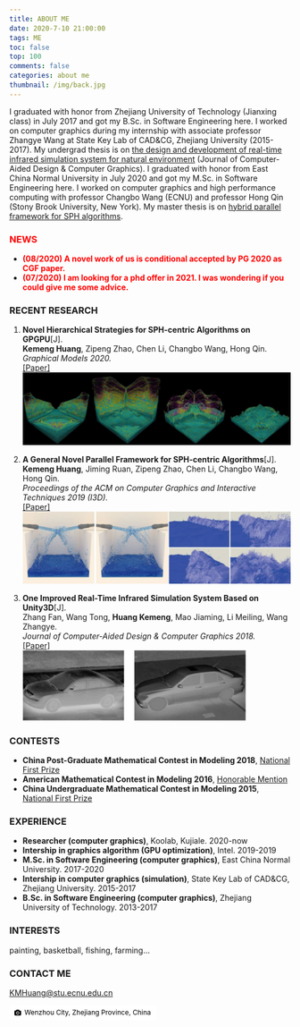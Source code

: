 ```yaml
---
title: ABOUT ME
date: 2020-7-10 21:00:00
tags: ME
toc: false
top: 100
comments: false
categories: about me
thumbnail: /img/back.jpg
---
```

I graduated with honor from Zhejiang University of Technology (Jianxing class) in July 2017 and got my B.Sc. in Software Engineering here. I worked on computer graphics during my internship with associate professor Zhangye Wang at State Key Lab of CAD&CG, Zhejiang University (2015-2017). My undergrad thesis is on [the design and development of real-time infrared simulation system for natural environment](/img/undergradT-hkm.pdf) (Journal of Computer-Aided Design & Computer Graphics). I graduated with honor from East China Normal University in July 2020 and got my M.Sc. in Software Engineering here. I worked on computer graphics and high performance computing with professor Changbo Wang (ECNU) and professor Hong Qin (Stony Brook University, New York). My master thesis is on [hybrid parallel framework for SPH algorithms](/img/postgradT-hkm.pdf).

### **<font color=red>NEWS</font>**
- **<font color=red>(08/2020) A novel work of us is conditional accepted by PG 2020 as CGF paper.</font>**
- **<font color=red>(07/2020) I am looking for a phd offer in 2021. I was wondering if you could give me some advice.</font>**




### **RECENT RESEARCH**
1. **Novel Hierarchical Strategies for SPH-centric Algorithms on GPGPU**[J].  
   **Kemeng Huang**, Zipeng Zhao, Chen Li, Changbo Wang, Hong Qin.    
   *Graphical Models 2020.*    
   [[Paper]](https://www.sciencedirect.com/science/article/abs/pii/S152407032030028X?via%3Dihub)
   <img src="/img/gmb.jpg" width="500px" /> 

2. **A General Novel Parallel Framework for SPH-centric Algorithms**[J].   
   **Kemeng Huang**, Jiming Ruan, Zipeng Zhao, Chen Li, Changbo Wang, Hong Qin.    
   *Proceedings of the ACM on Computer Graphics and Interactive Techniques 2019 (I3D).*   
   [[Paper]](https://dl.acm.org/doi/10.1145/3321360)   
   <img src="/img/i3d.jpg" width="500px" /> 

3. **One Improved Real-Time Infrared Simulation System Based on Unity3D**[J].   
   Zhang Fan, Wang Tong, **Huang Kemeng**, Mao Jiaming, Li Meiling, Wang Zhangye.    
   *Journal of Computer-Aided Design & Computer Graphics 2018.*   
   [[Paper]](http://www.jcad.cn/jcadcms/news/100000/2018/3020c5b85d084dbd9170d86d54a9fcd9.shtml)   
   <img src="/img/infrared.jpg" width="400px" />    


### **CONTESTS**
- **China Post-Graduate Mathematical Contest in Modeling 2018**, [National First Prize](/img/PCMCM.pdf)   
- **American Mathematical Contest in Modeling 2016**,      [Honorable Mention](/img/AMCM.pdf)   
- **China Undergraduate Mathematical Contest in Modeling 2015**,      [National First Prize](/img/UCMCM.pdf)

### **EXPERIENCE**
- **Researcher (computer graphics)**, Koolab, Kujiale. 2020-now 
- **Intership in graphics algorithm (GPU optimization)**, Intel. 2019-2019   
- **M.Sc. in Software Engineering (computer graphics)**, East China Normal University. 2017-2020   
- **Intership in computer graphics (simulation)**, State Key Lab of CAD&CG, Zhejiang University. 2015-2017 
- **B.Sc. in Software Engineering (computer graphics)**, Zhejiang University of Technology. 2013-2017   

### **INTERESTS**
   painting, basketball, fishing, farming...

### **CONTACT ME**
KMHuang@stu.ecnu.edu.cn


<p><a style="background-color:white;color:black;text-decoration:none;padding:4px 6px;font-size:12px;line-height:1.2;display:inline-block;border-radius:3px" target="_blank" rel="noopener noreferrer"><span style="display:inline-block;padding:2px 3px"><svg style="height:12px;width:auto;position:relative;vertical-align:middle;top:-1px;fill:black" viewBox="0 0 32 32"><title>unsplash-logo</title><path d="M20.8 18.1c0 2.7-2.2 4.8-4.8 4.8s-4.8-2.1-4.8-4.8c0-2.7 2.2-4.8 4.8-4.8 2.7.1 4.8 2.2 4.8 4.8zm11.2-7.4v14.9c0 2.3-1.9 4.3-4.3 4.3h-23.4c-2.4 0-4.3-1.9-4.3-4.3v-15c0-2.3 1.9-4.3 4.3-4.3h3.7l.8-2.3c.4-1.1 1.7-2 2.9-2h8.6c1.2 0 2.5.9 2.9 2l.8 2.4h3.7c2.4 0 4.3 1.9 4.3 4.3zm-8.6 7.5c0-4.1-3.3-7.5-7.5-7.5-4.1 0-7.5 3.4-7.5 7.5s3.3 7.5 7.5 7.5c4.2-.1 7.5-3.4 7.5-7.5z"></path></svg></span><span style="display:inline-block;padding:2px 3px">Wenzhou City, Zhejiang Province, China</span></a></p>